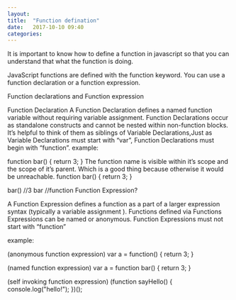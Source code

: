 ```yaml
---
layout: 
title:  "Function defination"
date:   2017-10-10 09:40
categories: 
---
```

It is important to know how to define a function in javascript so that you can understand that what the function is doing.

JavaScript functions are defined with the function keyword.
You can use a function declaration or a function expression.

Function declarations and Function expression

Function Declaration
A Function Declaration defines a named function variable without requiring variable assignment.
Function Declarations occur as standalone constructs and cannot be nested within non-function blocks.
It’s helpful to think of them as siblings of Variable Declarations,Just as Variable Declarations must start with “var”, 
Function Declarations must begin with “function”.
example:
	
function bar() {
    return 3;
}
 The function name is visible within it’s scope and the scope of it’s parent.
 Which is  a good thing because otherwise it would be unreachable.
 function bar() {
    return 3;
 }
 
bar() //3
bar  //function
Function Expression?

A Function Expression defines a function as a part of a larger expression syntax (typically a variable assignment ).
Functions defined via Functions Expressions can be named or anonymous.
Function Expressions must not start with “function” 

example:
	
(anonymous function expression)
var a = function() {
    return 3;
}
 
(named function expression)
var a = function bar() {
    return 3;
}
 
(self invoking function expression)
(function sayHello() {
    console.log("hello!");
})();



